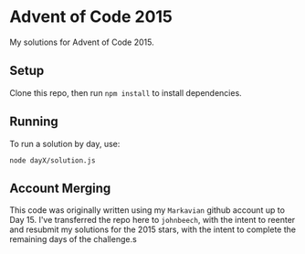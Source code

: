 # Advent of Code 2015

My solutions for Advent of Code 2015.

## Setup

Clone this repo, then run `npm install` to install dependencies.

## Running

To run a solution by day, use:
```
node dayX/solution.js
````

## Account Merging

This code was originally written using my `Markavian` github account up to Day 15. I've transferred the repo here to `johnbeech`, with the intent to reenter and resubmit my solutions for the 2015 stars, with the intent to complete the remaining days of the challenge.s
